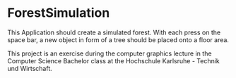 # ForestSimulation
This Application should create a simulated forest. With each press on the space bar, a new object in form of a tree should be placed onto a floor area.

This project is an exercise during the computer graphics lecture in the Computer Science Bachelor class at the Hochschule Karlsruhe - Technik und Wirtschaft.
